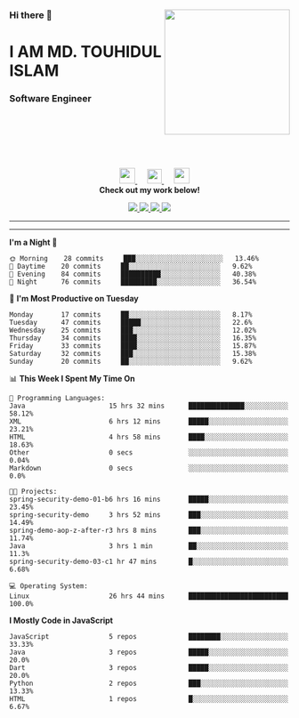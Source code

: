 <div>
<img align="right" width="225" height="225" src="https://touhid-jisan.github.io/img/about-us.png">
<div>
  <h3> </h3>
  <h3> </h3>
  <h3>Hi there 👋</h3>
  <h1>I AM MD. TOUHIDUL ISLAM</h1>
  <h3>Software Engineer</h3>
  <!--<div>
    <h3> <a href="https://touhid-jisan.github.io/pdf/Touhidul_Islam.pdf"><span>Get CV</span></a></h3>
  </div> -->
</div>
</div>
<br/><br/><br/><br/><br/>

<div align="center">
  
  &emsp;
  <a href= "https://www.instagram.com/touhid_jisan/">
    <img src="https://img.icons8.com/ios-glyphs/256/000000/instagram-new.svg" width="28px"/>
  </a>
  &emsp;
  <a href="https://www.linkedin.com/in/touhid-jisan/">
    <img src="https://img.icons8.com/ios-filled/256/000000/linkedin.svg" width="26px"/>
  </a>
  &emsp;
  <a href="http://touhid-jisan.github.io/">
    <img src="https://img.icons8.com/material/256/000000/globe--v1.png" width="28px"/>
  </a>
  <br> 
  <strong>Check out my work below!</strong>
    
  <a href="https://github.com/touhid-jisan">
    <img src="https://badges.pufler.dev/years/touhid-jisan?style=flat-square&color=black&logo=github">
  </a>
  <a href="https://github.com/touhid-jisan?tab=repositories">
    <img src="https://badges.pufler.dev/repos/touhid-jisan?style=flat-square&color=black&logo=github">
  </a>
  <a href="https://gist.github.com/touhid-jisan">
    <img src="https://badges.pufler.dev/gists/touhid-jisan?style=flat-square&color=black&logo=github">
  </a>
  <a href="https://github.com/touhid-jisan">
    <img src="https://badges.pufler.dev/commits/monthly/touhid-jisan?style=flat-square&color=black&logo=github">
  </a>
</div>
<hr><hr>
<!--
**touhid-jisan/touhid-jisan** is a ✨ _special_ ✨ repository because its `README.md` (this file) appears on your GitHub profile.

Here are some ideas to get you started:

- 🔭 I’m currently working on ...
- 🌱 I’m currently learning ...
- 👯 I’m looking to collaborate on ...
- 🤔 I’m looking for help with ...
- 💬 Ask me about ...
- 📫 How to reach me: ...
- 😄 Pronouns: ...
- ⚡ Fun fact: ...
-->

<!--START_SECTION:waka-->
**I'm a Night 🦉** 

```text
🌞 Morning    28 commits     ███░░░░░░░░░░░░░░░░░░░░░░   13.46% 
🌆 Daytime    20 commits     ██░░░░░░░░░░░░░░░░░░░░░░░   9.62% 
🌃 Evening    84 commits     ██████████░░░░░░░░░░░░░░░   40.38% 
🌙 Night      76 commits     █████████░░░░░░░░░░░░░░░░   36.54%

```
📅 **I'm Most Productive on Tuesday** 

```text
Monday       17 commits     ██░░░░░░░░░░░░░░░░░░░░░░░   8.17% 
Tuesday      47 commits     █████░░░░░░░░░░░░░░░░░░░░   22.6% 
Wednesday    25 commits     ███░░░░░░░░░░░░░░░░░░░░░░   12.02% 
Thursday     34 commits     ████░░░░░░░░░░░░░░░░░░░░░   16.35% 
Friday       33 commits     ████░░░░░░░░░░░░░░░░░░░░░   15.87% 
Saturday     32 commits     ███░░░░░░░░░░░░░░░░░░░░░░   15.38% 
Sunday       20 commits     ██░░░░░░░░░░░░░░░░░░░░░░░   9.62%

```


📊 **This Week I Spent My Time On** 

```text
💬 Programming Languages: 
Java                     15 hrs 32 mins      ██████████████░░░░░░░░░░░   58.12% 
XML                      6 hrs 12 mins       █████░░░░░░░░░░░░░░░░░░░░   23.21% 
HTML                     4 hrs 58 mins       ████░░░░░░░░░░░░░░░░░░░░░   18.63% 
Other                    0 secs              ░░░░░░░░░░░░░░░░░░░░░░░░░   0.04% 
Markdown                 0 secs              ░░░░░░░░░░░░░░░░░░░░░░░░░   0.0%

🐱‍💻 Projects: 
spring-security-demo-01-b6 hrs 16 mins       █████░░░░░░░░░░░░░░░░░░░░   23.45% 
spring-security-demo     3 hrs 52 mins       ███░░░░░░░░░░░░░░░░░░░░░░   14.49% 
spring-demo-aop-z-after-r3 hrs 8 mins        ███░░░░░░░░░░░░░░░░░░░░░░   11.74% 
Java                     3 hrs 1 min         ██░░░░░░░░░░░░░░░░░░░░░░░   11.3% 
spring-security-demo-03-c1 hr 47 mins        █░░░░░░░░░░░░░░░░░░░░░░░░   6.68%

💻 Operating System: 
Linux                    26 hrs 44 mins      █████████████████████████   100.0%

```

**I Mostly Code in JavaScript** 

```text
JavaScript               5 repos             ████████░░░░░░░░░░░░░░░░░   33.33% 
Java                     3 repos             █████░░░░░░░░░░░░░░░░░░░░   20.0% 
Dart                     3 repos             █████░░░░░░░░░░░░░░░░░░░░   20.0% 
Python                   2 repos             ███░░░░░░░░░░░░░░░░░░░░░░   13.33% 
HTML                     1 repos             █░░░░░░░░░░░░░░░░░░░░░░░░   6.67%

```



<!--END_SECTION:waka-->
